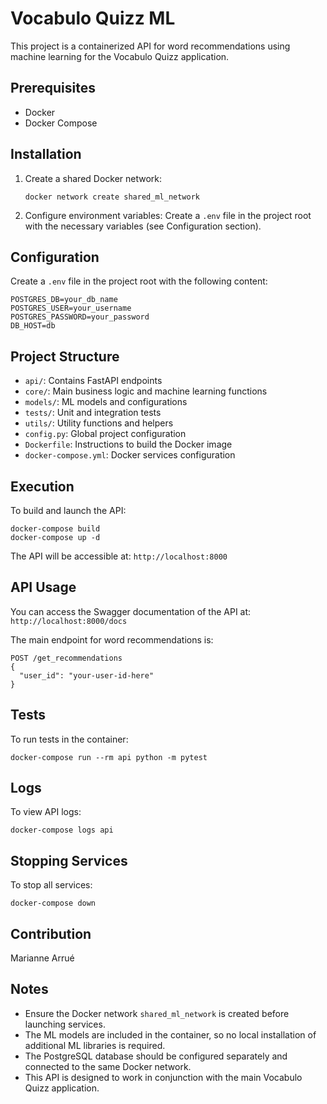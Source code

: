 # Vocabulo Quizz ML

This project is a containerized API for word recommendations using machine learning for the Vocabulo Quizz application.

## Prerequisites

- Docker
- Docker Compose

## Installation

1. Create a shared Docker network:
   ```
   docker network create shared_ml_network
   ```

2. Configure environment variables:
   Create a `.env` file in the project root with the necessary variables (see Configuration section).

## Configuration

Create a `.env` file in the project root with the following content:

```
POSTGRES_DB=your_db_name
POSTGRES_USER=your_username
POSTGRES_PASSWORD=your_password
DB_HOST=db
```

## Project Structure

- `api/`: Contains FastAPI endpoints
- `core/`: Main business logic and machine learning functions
- `models/`: ML models and configurations
- `tests/`: Unit and integration tests
- `utils/`: Utility functions and helpers
- `config.py`: Global project configuration
- `Dockerfile`: Instructions to build the Docker image
- `docker-compose.yml`: Docker services configuration

## Execution

To build and launch the API:

```
docker-compose build
docker-compose up -d
```

The API will be accessible at: `http://localhost:8000`

## API Usage

You can access the Swagger documentation of the API at: `http://localhost:8000/docs`

The main endpoint for word recommendations is:

```
POST /get_recommendations
{
  "user_id": "your-user-id-here"
}
```

## Tests

To run tests in the container:

```
docker-compose run --rm api python -m pytest
```

## Logs

To view API logs:

```
docker-compose logs api
```

## Stopping Services

To stop all services:

```
docker-compose down
```

## Contribution

Marianne Arrué

## Notes

- Ensure the Docker network `shared_ml_network` is created before launching services.
- The ML models are included in the container, so no local installation of additional ML libraries is required.
- The PostgreSQL database should be configured separately and connected to the same Docker network.
- This API is designed to work in conjunction with the main Vocabulo Quizz application.
